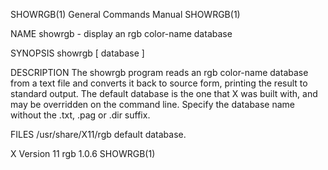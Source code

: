 SHOWRGB(1)                                                                       General Commands Manual                                                                       SHOWRGB(1)

NAME
       showrgb - display an rgb color-name database

SYNOPSIS
       showrgb [ database ]

DESCRIPTION
       The  showrgb  program  reads an rgb color-name database from a text file and converts it back to source form, printing the result to standard output.  The default database is the
       one that X was built with, and may be overridden on the command line.  Specify the database name without the .txt, .pag or .dir suffix.

FILES
       /usr/share/X11/rgb  default database.

X Version 11                                                                            rgb 1.0.6                                                                              SHOWRGB(1)
